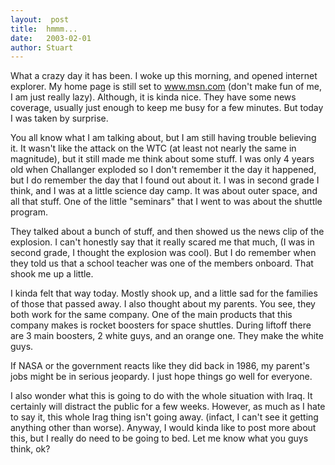 ```yaml
---
layout:  post
title:  hmmm...
date:   2003-02-01
author: Stuart
---
```


What a crazy day it has been. I woke up this morning, and opened internet explorer. My home page is still set to www.msn.com (don't make fun of me, I am just really lazy). Although, it is kinda nice. They have some news coverage, usually just enough to keep me busy for a few minutes. But today I was taken by surprise.

You all know what I am talking about, but I am still having trouble believing it. It wasn't like the attack on the WTC (at least not nearly the same in magnitude), but it still made me think about some stuff. I was only 4 years old when Challanger exploded so I don't remember it the day it happened, but I do remember the day that I found out about it. I was in second grade I think, and I was at a little science day camp. It was about outer space, and all that stuff. One of the little "seminars" that I went to was about the shuttle program.

They talked about a bunch of stuff, and then showed us the news clip of the explosion. I can't honestly say that it really scared me that much, (I was in second grade, I thought the explosion was cool). But I do remember when they told us that a school teacher was one of the members onboard. That shook me up a little.

I kinda felt that way today. Mostly shook up, and a little sad for the families of those that passed away. I also thought about my parents. You see, they both work for the same company. One of the main products that this company makes is rocket boosters for space shuttles. During liftoff there are 3 main boosters, 2 white guys, and an orange one. They make the white guys.

If NASA or the government reacts like they did back in 1986, my parent's jobs might be in serious jeopardy. I just hope things go well for everyone.

I also wonder what this is going to do with the whole situation with Iraq. It certainly will distract the public for a few weeks. However, as much as I hate to say it, this whole Irag thing isn't going away. (infact, I can't see it getting anything other than worse). Anyway, I would kinda like to post more about this, but I really do need to be going to bed. Let me know what you guys think, ok?